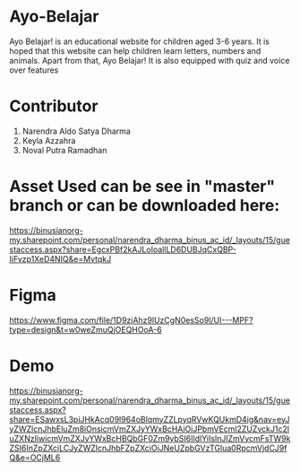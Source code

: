 # Ayo-Belajar
Ayo Belajar! is an educational website for children aged 3-6 years. It is hoped that this website can help children learn letters, numbers and animals. Apart from that, Ayo Belajar! It is also equipped with quiz and voice over features

# Contributor
1. Narendra Aldo Satya Dharma
2. Keyla Azzahra
3. Noval Putra Ramadhan


# Asset Used can be see in "master" branch or can be downloaded here:
https://binusianorg-my.sharepoint.com/personal/narendra_dharma_binus_ac_id/_layouts/15/guestaccess.aspx?share=EgcxPBf2kAJLoIoallLD6DUBJqCxQBP-IiFvzp1XeD4NIQ&e=MvtqkJ

# Figma
https://www.figma.com/file/1D9zjAhz9lUzCgN0esSo9l/UI---MPF?type=design&t=w0weZmuQjOEQHOoA-6

# Demo
https://binusianorg-my.sharepoint.com/personal/narendra_dharma_binus_ac_id/_layouts/15/guestaccess.aspx?share=ESawxsL3piJHkAcq09l964oBlqmyZZLpyqRVwKQUkmD4ig&nav=eyJyZWZlcnJhbEluZm8iOnsicmVmZXJyYWxBcHAiOiJPbmVEcml2ZUZvckJ1c2luZXNzIiwicmVmZXJyYWxBcHBQbGF0Zm9ybSI6IldlYiIsInJlZmVycmFsTW9kZSI6InZpZXciLCJyZWZlcnJhbFZpZXciOiJNeUZpbGVzTGlua0RpcmVjdCJ9fQ&e=OCjML6
